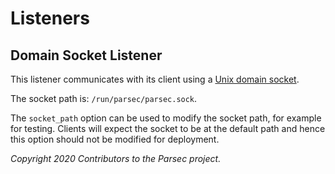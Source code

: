 # Listeners

## Domain Socket Listener

This listener communicates with its client using a [Unix domain
socket](https://en.wikipedia.org/wiki/Unix_domain_socket).

The socket path is: `/run/parsec/parsec.sock`.

The `socket_path` option can be used to modify the socket path, for example for testing. Clients
will expect the socket to be at the default path and hence this option should not be modified for
deployment.

*Copyright 2020 Contributors to the Parsec project.*
